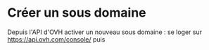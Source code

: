 # Créer un sous domaine

Depuis l'API d'OVH activer un nouveau sous domaine :
se loger sur https://api.ovh.com/console/
puis 
[](https://api.ovh.com/console/#/domain/zone/%7BzoneName%7D/dynHost/record/%7Bid%7D#PUT)